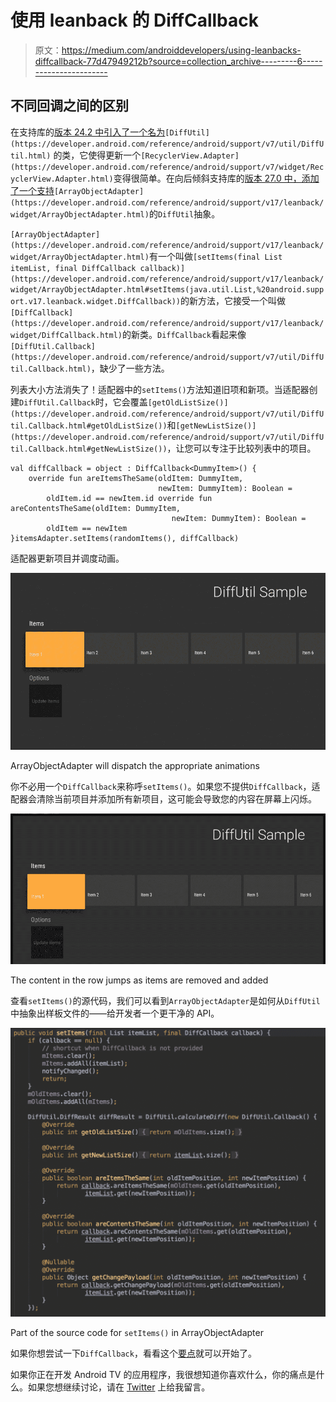 # 使用 leanback 的 DiffCallback

> 原文：<https://medium.com/androiddevelopers/using-leanbacks-diffcallback-77d47949212b?source=collection_archive---------6----------------------->

## 不同回调之间的区别

在支持库的[版本 24.2 中引入了一个名为](https://developer.android.com/topic/libraries/support-library/rev-archive.html#24-2-0-api-updates)`[DiffUtil](https://developer.android.com/reference/android/support/v7/util/DiffUtil.html)` 的类，它使得更新一个`[RecyclerView.Adapter](https://developer.android.com/reference/android/support/v7/widget/RecyclerView.Adapter.html)`变得很简单。在向后倾斜支持库的[版本 27.0 中，添加了一个支持](https://developer.android.com/topic/libraries/support-library/revisions.html#27-0-0)`[ArrayObjectAdapter](https://developer.android.com/reference/android/support/v17/leanback/widget/ArrayObjectAdapter.html)`的`DiffUtil`抽象。

`[ArrayObjectAdapter](https://developer.android.com/reference/android/support/v17/leanback/widget/ArrayObjectAdapter.html)`有一个叫做`[setItems(final List itemList, final DiffCallback callback)](https://developer.android.com/reference/android/support/v17/leanback/widget/ArrayObjectAdapter.html#setItems(java.util.List,%20android.support.v17.leanback.widget.DiffCallback))`的新方法，它接受一个叫做`[DiffCallback](https://developer.android.com/reference/android/support/v17/leanback/widget/DiffCallback.html)`的新类。`DiffCallback`看起来像`[DiffUtil.Callback](https://developer.android.com/reference/android/support/v7/util/DiffUtil.Callback.html)`，缺少了一些方法。

列表大小方法消失了！适配器中的`setItems()`方法知道旧项和新项。当适配器创建`DiffUtil.Callback`时，它会覆盖`[getOldListSize()](https://developer.android.com/reference/android/support/v7/util/DiffUtil.Callback.html#getOldListSize())`和`[getNewListSize()](https://developer.android.com/reference/android/support/v7/util/DiffUtil.Callback.html#getNewListSize())`，让您可以专注于比较列表中的项目。

```
val diffCallback = object : DiffCallback<DummyItem>() {
    override fun areItemsTheSame(oldItem: DummyItem, 
                                 newItem: DummyItem): Boolean = 
        oldItem.id == newItem.id override fun areContentsTheSame(oldItem: DummyItem, 
                                    newItem: DummyItem): Boolean =
        oldItem == newItem
}itemsAdapter.setItems(randomItems(), diffCallback)
```

适配器更新项目并调度动画。

![](img/94bd15f631824ec1f9b6ebe0d7ce373b.png)

ArrayObjectAdapter will dispatch the appropriate animations

你不必用一个`DiffCallback`来称呼`setItems()`。如果您不提供`DiffCallback`，适配器会清除当前项目并添加所有新项目，这可能会导致您的内容在屏幕上闪烁。

![](img/292ff5df72892dd5248634a40da00f82.png)

The content in the row jumps as items are removed and added

查看`setItems()`的源代码，我们可以看到`ArrayObjectAdapter`是如何从`DiffUtil`中抽象出样板文件的——给开发者一个更干净的 API。

![](img/c04157efad1eb51474a0c92fb6cb42e0.png)

Part of the source code for `setItems()` in ArrayObjectAdapter

如果你想尝试一下`DiffCallback`，看看这个[要点](https://gist.github.com/benbaxter/6c9fbb568d05d8cb4b3829dbdb23e0cb)就可以开始了。

如果你正在开发 Android TV 的应用程序，我很想知道你喜欢什么，你的痛点是什么。如果您想继续讨论，请在 [Twitter](https://twitter.com/benjamintravels) 上给我留言。